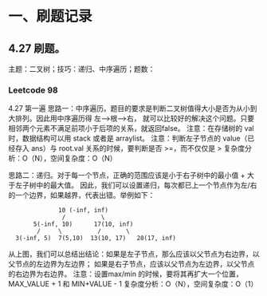 # 一、刷题记录
## 4.27 刷题。
主题：二叉树；技巧：递归、中序遍历；题数：
### Leetcode 98
4.27 第一遍
思路一：中序遍历。题目的要求是判断二叉树值得大小是否为从小到大排列。因此用中序遍历得 左-->根-->右，
就可以比较好的解决这个问题。只要相邻两个元素不满足前项小于后项的关系，就返回false。
注意：在存储树的 val 时，数据结构可以用 stack 或者是 arraylist。
注意：判断左子节点的 value（已经存入 ans）与 root.val 关系的时候，要判断是否 >=，而不仅仅是 >
复杂度分析：O（N），空间复杂度：O（N）

思路二：递归。对于每一个节点，正确的范围应该是小于右子树中的最小值 + 大于左子树中的最大值。
因此，我们可以设置递归，每次都已上一个节点作为左/右的一个边界，如果越界，代表出错。举例如下：
```
              10 (-inf, inf)
               /          \
       5(-inf, 10)      17(10, inf)
        /     \          /       \
  3(-inf, 5)  7(5,10)  13(10, 17)   20(17, inf)
```
从上图，我们可以总结出结论：如果是左子节点，那么应该以父节点为右边界，以父节点的左边界为左边界；
如果是右子节点，应该以父节点为左边界，以父节点的右边界为右边界。
注意：设置max/min 的时候，要将其再扩大一个位置，MAX_VALUE + 1 和 MIN+VALUE - 1
复杂度分析：O（N），空间复杂度：O（1）
